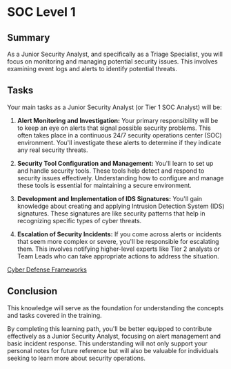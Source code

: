 # SOC Level 1

## Summary

As a Junior Security Analyst, and specifically as a Triage Specialist, you will focus on monitoring and managing potential security issues. This involves examining event logs and alerts to identify potential threats.

## Tasks
Your main tasks as a Junior Security Analyst (or Tier 1 SOC Analyst) will be:

1. **Alert Monitoring and Investigation:** Your primary responsibility will be to keep an eye on alerts that signal possible security problems. This often takes place in a continuous 24/7 security operations center (SOC) environment. You'll investigate these alerts to determine if they indicate any real security threats.

2. **Security Tool Configuration and Management:** You'll learn to set up and handle security tools. These tools help detect and respond to security issues effectively. Understanding how to configure and manage these tools is essential for maintaining a secure environment.

3. **Development and Implementation of IDS Signatures:** You'll gain knowledge about creating and applying Intrusion Detection System (IDS) signatures. These signatures are like security patterns that help in recognizing specific types of cyber threats.

4. **Escalation of Security Incidents:** If you come across alerts or incidents that seem more complex or severe, you'll be responsible for escalating them. This involves notifying higher-level experts like Tier 2 analysts or Team Leads who can take appropriate actions to address the situation.

[Cyber Defense Frameworks](##)

## Conclusion

This knowledge will serve as the foundation for understanding the concepts and tasks covered in the training.

By completing this learning path, you'll be better equipped to contribute effectively as a Junior Security Analyst, focusing on alert management and basic incident response. This understanding will not only support your personal notes for future reference but will also be valuable for individuals seeking to learn more about security operations.